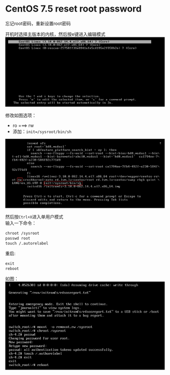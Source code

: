 # CentOS 7.5 reset root password

忘记root密码，重新设置root密码

开机时选择主版本的内核，然后按e键进入编辑模式 </br>
![Alternate text](../images/e064caf6-5d22-4ee5-ace5-0156c6d2b371.png)

修改如图选项：

- ro ===> rw
- 添加：`init=/sysroot/bin/sh`

![Alternate text](../images/71f8c5bd-cb7a-4839-bae2-bd5f35df3555.png)

然后按`Ctrl+X`进入单用户模式</br>
输入一下命令：

```shell
chroot /sysroot
passwd root
touch /.autorelabel
```

重启:

```shell
exit
reboot
```

如图：</br>
![Alternate text](../images/6bf8b426-a897-4e90-8c11-afeefb1d26fa.png)